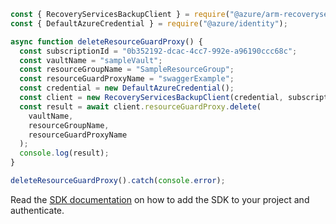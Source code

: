 ```javascript
const { RecoveryServicesBackupClient } = require("@azure/arm-recoveryservicesbackup");
const { DefaultAzureCredential } = require("@azure/identity");

async function deleteResourceGuardProxy() {
  const subscriptionId = "0b352192-dcac-4cc7-992e-a96190ccc68c";
  const vaultName = "sampleVault";
  const resourceGroupName = "SampleResourceGroup";
  const resourceGuardProxyName = "swaggerExample";
  const credential = new DefaultAzureCredential();
  const client = new RecoveryServicesBackupClient(credential, subscriptionId);
  const result = await client.resourceGuardProxy.delete(
    vaultName,
    resourceGroupName,
    resourceGuardProxyName
  );
  console.log(result);
}

deleteResourceGuardProxy().catch(console.error);
```

Read the [SDK documentation](https://github.com/Azure/azure-sdk-for-js/blob/%40azure%2Farm-recoveryservicesbackup_9.0.0/sdk/recoveryservicesbackup/arm-recoveryservicesbackup/README.md) on how to add the SDK to your project and authenticate.
